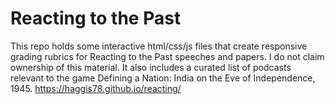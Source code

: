 # Reacting to the Past
This repo holds some interactive html/css/js files that create responsive grading rubrics for Reacting to the Past speeches and papers. I do not claim ownership of this material.
It also includes a curated list of podcasts relevant to the game Defining a Nation: India on the Eve of Independence, 1945.
https://haggis78.github.io/reacting/
